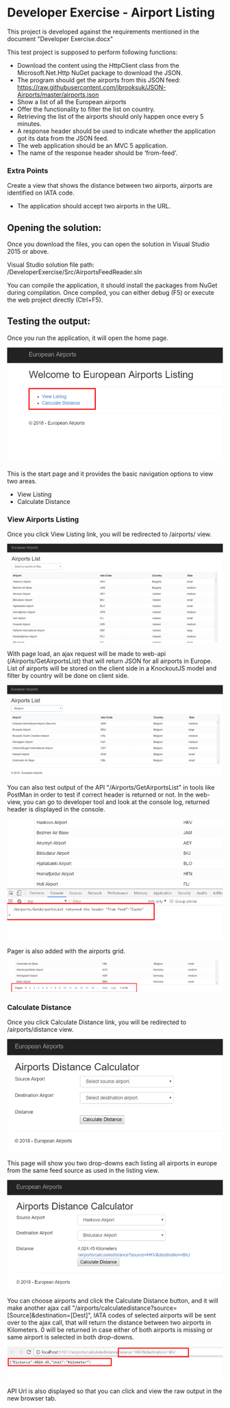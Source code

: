 # Developer Exercise - Airport Listing

This project is developed against the requirements mentioned in the document "Developer Exercise.docx"

This test project is supposed to perform following functions:
 - Download the content using the HttpClient class from the Microsoft.Net.Http NuGet package to download the JSON.
 - The program should get the airports from this JSON feed: https://raw.githubusercontent.com/jbrooksuk/JSON-Airports/master/airports.json
 - Show a list of all the European airports
 - Offer the functionality to filter the list on country.
 - Retrieving the list of the airports should only happen once every 5 minutes.
 - A response header should be used to indicate whether the application got its data from the JSON feed.
 - The web application should be an MVC 5 application.
 - The name of the response header should be ‘from-feed’.

### Extra Points
Create a view that shows the distance between two airports, airports are identified on IATA code. 
 - The application should accept two airports in the URL. 

## Opening the solution:
Once you download the files, you can open the solution in Visual Studio 2015 or above.

Visual Studio solution file path: /DeveloperExercise/Src/AirportsFeedReader.sln

You can compile the application, it should install the packages from NuGet during compilation. Once compiled, you can either debug (F5) or execute the web project directly (Ctrl+F5).

## Testing the output:
Once you run the application, it will open the home page.

![Listing](https://github.com/devsitecore/DeveloperExercise/blob/master/Documentation/home-screen.png?raw=true)

This is the start page and it provides the basic navigation options to view two areas.
 - View Listing
 - Calculate Distance
 
### View Airports Listing
Once you click View Listing link, you will be redirected to /airports/ view.
 
![Listing](https://github.com/devsitecore/DeveloperExercise/blob/master/Documentation/airports-list.png?raw=true)
 
With page load, an ajax request will be made to web-api (/Airports/GetAirportsList) that will return JSON for all airports in Europe. List of airports will be stored on the client side in a KnockoutJS model and filter by country will be done on client side.

![Listing](https://github.com/devsitecore/DeveloperExercise/blob/master/Documentation/airports-list-filter.png?raw=true)

You can also test output of the API "/Airports/GetAirportsList" in tools like PostMan in order to test if correct header is returned or not. In the web-view, you can go to developer tool and look at the console log, returned header is displayed in the console.

![Listing](https://github.com/devsitecore/DeveloperExercise/blob/master/Documentation/console-log.png?raw=true)

Pager is also added with the airports grid.

![Listing](https://github.com/devsitecore/DeveloperExercise/blob/master/Documentation/airports-list-paging.png?raw=true)

### Calculate Distance
Once you click Calculate Distance link, you will be redirected to /airports/distance view.

![Listing](https://github.com/devsitecore/DeveloperExercise/blob/master/Documentation/destination-calculator-start.png?raw=true)

This page will show you two drop-downs each listing all airports in europe from the same feed source as used in the listing view.

![Listing](https://github.com/devsitecore/DeveloperExercise/blob/master/Documentation/destination-calculator.png?raw=true)

You can choose airports and click the Calculate Distance button, and it will make another ajax call "/airports/calculatedistance?source=[Source]&destination=[Dest]", IATA codes of selected airports will be sent over to the ajax call, that will return the distance between two airports in Kilometers. 0 will be returned in case either of both airports is missing or same airport is selected in both drop-downs.

![Listing](https://github.com/devsitecore/DeveloperExercise/blob/master/Documentation/destination-calculator-api.png?raw=true)

API Url is also displayed so that you can click and view the raw output in the new browser tab.
